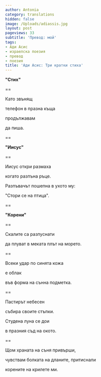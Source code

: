 ```yaml
---
author: Antonia
category: translations
hidden: false
image: /Uploads/adiassis.jpg
layout: post
pageviews: 33
subtitle: 'Превод: мой'
tags:
- Ади Асис
- израелска поезия
- превод
- поезия
title: 'Ади Асис: Три кратки стиха'
---
```


**"Стих"**

\==

Като звънящ

телефон в празна къща

продължавам

да пиша.

\==

**"Иисус"**

\==

Иисус откри размаха

когато разпъна ръце.

Разпъвачът пошепна в ухото му:

"Стори се на птица".

\==

**"Корени"**

\==

Скалите са разпуснати

да плуват в меката плът на морето.

\==

Всеки удар по синята кожа

е облак

във форма на сънна подметка.

\==

Пастирът небесен

събира своите стъпки.

Студена луна се дои

в празния съд на окото.

\==

Щом храната на съня привърши,

чувствам болката на дланите, притиснали

корените на крилете ми.